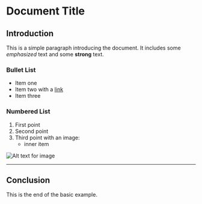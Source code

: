 # Document Title

## Introduction

This is a simple paragraph introducing the document. It includes some *emphasized* text and some **strong** text.

### Bullet List

* Item one
* Item two with a [link](https://www.example.com)
* Item three

### Numbered List

1. First point
2. Second point
3. Third point with an image:
   - inner item

![Alt text for image](https://i.pinimg.com/736x/3b/d2/42/3bd242ca04ec58746ad0b274cc933abd.jpg)

---

## Conclusion

This is the end of the basic example.